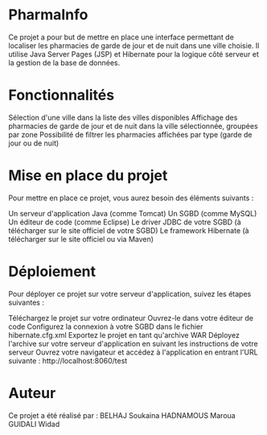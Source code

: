 # PharmaInfo
Ce projet a pour but de mettre en place une interface permettant de localiser les pharmacies de garde de jour et de nuit dans une ville choisie. Il utilise Java Server Pages (JSP) et Hibernate pour la logique côté serveur et la gestion de la base de données.
# Fonctionnalités
Sélection d'une ville dans la liste des villes disponibles
Affichage des pharmacies de garde de jour et de nuit dans la ville sélectionnée, groupées par zone
Possibilité de filtrer les pharmacies affichées par type (garde de jour ou de nuit)
# Mise en place du projet
Pour mettre en place ce projet, vous aurez besoin des éléments suivants :

Un serveur d'application Java (comme Tomcat)
Un SGBD (comme MySQL)
Un éditeur de code (comme Eclipse)
Le driver JDBC de votre SGBD (à télécharger sur le site officiel de votre SGBD)
Le framework Hibernate (à télécharger sur le site officiel ou via Maven)
# Déploiement
Pour déployer ce projet sur votre serveur d'application, suivez les étapes suivantes :

Téléchargez le projet sur votre ordinateur
Ouvrez-le dans votre éditeur de code
Configurez la connexion à votre SGBD dans le fichier hibernate.cfg.xml
Exportez le projet en tant qu'archive WAR
Déployez l'archive sur votre serveur d'application en suivant les instructions de votre serveur
Ouvrez votre navigateur et accédez à l'application en entrant l'URL suivante : http://localhost:8060/test
# Auteur
Ce projet a été réalisé par :
BELHAJ Soukaina
HADNAMOUS Maroua 
GUIDALI Widad
